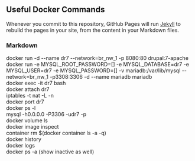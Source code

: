 ## Useful Docker Commands

Whenever you commit to this repository, GitHub Pages will run [Jekyll](https://jekyllrb.com/) to rebuild the pages in your site, from the content in your Markdown files.

### Markdown

docker run -d --name dr7 --network=br_nw_1 -p 8080:80 drupal:7-apache  
docker run -e MYSQL_ROOT_PASSWORD=[] -e MYSQL_DATABASE=dr7 -e MYSQL_USER=dr7 -e MYSQL_PASSWORD=[] -v mariadb:/var/lib/mysql --network=br_nw_1 -p3308:3306 -d --name mariadb mariadb  
docker exec -it dr7 bash  
docker attach dr7  
iptables -t nat -L -n  
docker port dr7  
docker ps -l  
mysql -h0.0.0.0 -P3306 -udr7 -p  
docker volume ls  
docker image inspect <image>  
container rm $(docker container ls -a -q)  
docker history <image id>  
docker logs <instance id>  
docker ps -a (show inactive as well)  
